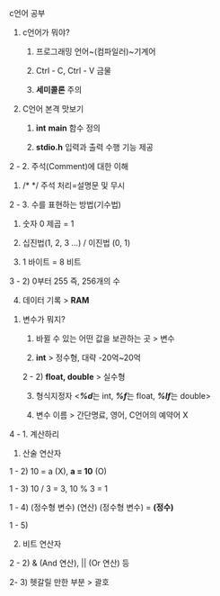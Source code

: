 c언어 공부

1. c언어가 뭐야?
    
    1) 프로그래밍 언어~(컴파일러)~기계어
    
    2) Ctrl - C, Ctrl - V 금물
    
    3) **세미콜론** 주의
    
2. C언어 본격 맛보기
    
    1) **int** **main** 함수 정의
    
    2) **stdio.h** 입력과 출력 수행 기능 제공
    

2 - 2. 주석(Comment)에 대한 이해

1) /* */ 주석 처리=설명문 및 무시

2 - 3. 수를 표현하는 방법(기수법)

1)  숫자 0 제곱 = 1

2) 십진법(1, 2, 3 …) / 이진법 (0, 1)

3) 1 바이트 = 8 비트

3 - 2) 0부터 255 즉, 256개의 수

4) 데이터 기록 > **RAM**

1. 변수가 뭐지?
    
    1) 바뀔 수 있는 어떤 값을 보관하는 곳 > 변수
    
    2) **int** > 정수형, 대략 -20억~20억
    
    2 - 2) **float, double** > 실수형
    
    3)  형식지정자 <***%d***는 int, ***%f***는 float, ***%lf***는 double>
    
    4) 변수 이름 > 간단명료, 영어, C언어의 예약어 X
    

4 - 1. 계산하리

1) 산술 연산자

1 - 2) 10 =  a (X), **a = 10** (O)

1 - 3) 10 / 3 = 3, 10 % 3 = 1

1 - 4) (정수형 변수) (연산) (정수형 변수) = **(정수)**

1 - 5) 

2) 비트 연산자

2 - 2) & (And 연산), || (Or 연산) 등

2- 3) 헷갈릴 만한 부분 > 괄호
